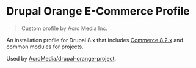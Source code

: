 # Drupal Orange E-Commerce Profile

> Custom profile by Acro Media Inc.

An installation profile for Drupal 8.x that includes [Commerce 8.2.x](https://github.com/drupalcommerce/commerce) and common modules for projects.

Used by [AcroMedia/drupal-orange-project](https://github.com/AcroMedia/drupal-orange-project).
